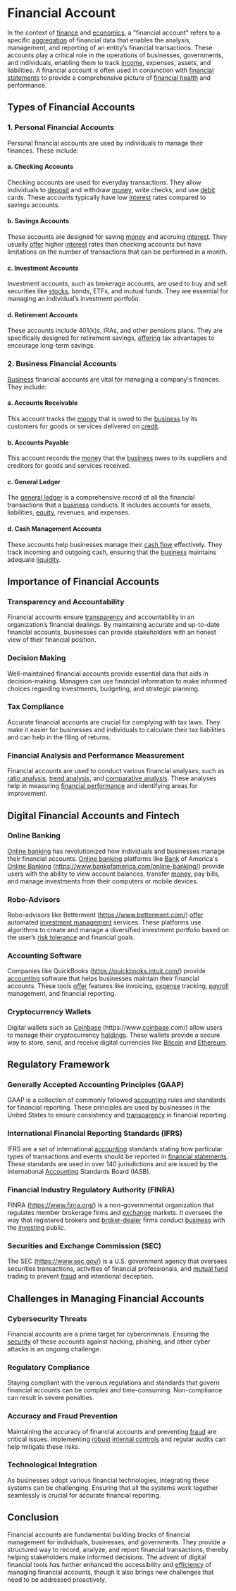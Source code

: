 # Financial Account

In the context of [finance](../f/finance.md) and [economics](../e/economics.md), a "financial account" refers to a specific [aggregation](../a/aggregation.md) of financial data that enables the analysis, management, and reporting of an entity’s financial transactions. These accounts play a critical role in the operations of businesses, governments, and individuals, enabling them to track [income](../i/income.md), expenses, assets, and liabilities. A financial account is often used in conjunction with [financial statements](../f/financial_statements.md) to provide a comprehensive picture of [financial health](../f/financial_health.md) and performance.

## Types of Financial Accounts

### 1. **Personal Financial Accounts**
Personal financial accounts are used by individuals to manage their finances. These include:

#### a. **Checking Accounts**
Checking accounts are used for everyday transactions. They allow individuals to [deposit](../d/deposit.md) and withdraw [money](../m/money.md), write checks, and use [debit](../d/debit.md) cards. These accounts typically have low [interest](../i/interest.md) rates compared to savings accounts.

#### b. **Savings Accounts**
These accounts are designed for saving [money](../m/money.md) and accruing [interest](../i/interest.md). They usually [offer](../o/offer.md) higher [interest](../i/interest.md) rates than checking accounts but have limitations on the number of transactions that can be performed in a month.

#### c. **Investment Accounts**
Investment accounts, such as brokerage accounts, are used to buy and sell securities like [stocks](../s/stock.md), bonds, ETFs, and mutual funds. They are essential for managing an individual’s investment portfolio.

#### d. **Retirement Accounts**
These accounts include 401(k)s, IRAs, and other pensions plans. They are specifically designed for retirement savings, [offering](../o/offering.md) tax advantages to encourage long-term savings.

### 2. **Business Financial Accounts**
[Business](../b/business.md) financial accounts are vital for managing a company's finances. They include:

#### a. **Accounts Receivable**
This account tracks the [money](../m/money.md) that is owed to the [business](../b/business.md) by its customers for goods or services delivered on [credit](../c/credit.md).

#### b. **Accounts Payable**
This account records the [money](../m/money.md) that the [business](../b/business.md) owes to its suppliers and creditors for goods and services received.

#### c. **General Ledger**
The [general ledger](../g/general_ledger.md) is a comprehensive record of all the financial transactions that a [business](../b/business.md) conducts. It includes accounts for assets, liabilities, [equity](../e/equity.md), revenues, and expenses.

#### d. **Cash Management Accounts**
These accounts help businesses manage their [cash flow](../c/cash_flow.md) effectively. They track incoming and outgoing cash, ensuring that the [business](../b/business.md) maintains adequate [liquidity](../l/liquidity.md).

## Importance of Financial Accounts

### **Transparency and Accountability**
Financial accounts ensure [transparency](../t/transparency.md) and accountability in an organization’s financial dealings. By maintaining accurate and up-to-date financial accounts, businesses can provide stakeholders with an honest view of their financial position.

### **Decision Making**
Well-maintained financial accounts provide essential data that aids in decision-making. Managers can use financial information to make informed choices regarding investments, budgeting, and strategic planning.

### **Tax Compliance**
Accurate financial accounts are crucial for complying with tax laws. They make it easier for businesses and individuals to calculate their tax liabilities and can help in the filing of returns.

### **Financial Analysis and Performance Measurement**
Financial accounts are used to conduct various financial analyses, such as [ratio analysis](../r/ratio_analysis.md), [trend analysis](../t/trend_analysis.md), and [comparative analysis](../c/comparative_analysis.md). These analyses help in measuring [financial performance](../f/financial_performance.md) and identifying areas for improvement.

## Digital Financial Accounts and Fintech

### **Online Banking**
[Online banking](../o/online_banking.md) has revolutionized how individuals and businesses manage their financial accounts. [Online banking](../o/online_banking.md) platforms like [Bank](../b/bank.md) of America's [Online Banking](../o/online_banking.md) (https://www.bankofamerica.com/online-banking/) provide users with the ability to view account balances, transfer [money](../m/money.md), pay bills, and manage investments from their computers or mobile devices.

### **Robo-Advisors**
Robo-advisors like Betterment (https://www.betterment.com/) [offer](../o/offer.md) automated [investment management](../i/investment_management.md) services. These platforms use algorithms to create and manage a diversified investment portfolio based on the user’s [risk tolerance](../r/risk_tolerance.md) and financial goals.

### **Accounting Software**
Companies like QuickBooks (https://quickbooks.intuit.com/) provide [accounting](../a/accounting.md) software that helps businesses maintain their financial accounts. These tools [offer](../o/offer.md) features like invoicing, [expense](../e/expense.md) tracking, [payroll](../p/payroll.md) management, and financial reporting.

### **Cryptocurrency Wallets**
Digital wallets such as [Coinbase](../c/coinbase.md) (https://www.[coinbase](../c/coinbase.md).com/) allow users to manage their cryptocurrency [holdings](../h/holdings.md). These wallets provide a secure way to store, send, and receive digital currencies like [Bitcoin](../b/bitcoin.md) and [Ethereum](../e/ethereum_.md).

## Regulatory Framework

### **Generally Accepted Accounting Principles (GAAP)**
GAAP is a collection of commonly followed [accounting](../a/accounting.md) rules and standards for financial reporting. These principles are used by businesses in the United States to ensure consistency and [transparency](../t/transparency.md) in financial reporting.

### **International Financial Reporting Standards (IFRS)**
IFRS are a set of international [accounting](../a/accounting.md) standards stating how particular types of transactions and events should be reported in [financial statements](../f/financial_statements.md). These standards are used in over 140 jurisdictions and are issued by the International [Accounting](../a/accounting.md) Standards Board (IASB).

### **Financial Industry Regulatory Authority (FINRA)**
FINRA (https://www.finra.org/) is a non-governmental organization that regulates member brokerage firms and [exchange](../e/exchange.md) markets. It oversees the way that registered brokers and [broker-dealer](../b/broker-dealer.md) firms conduct [business](../b/business.md) with the [investing](../i/investing.md) public.

### **Securities and Exchange Commission (SEC)**
The SEC (https://www.sec.gov/) is a U.S. government agency that oversees securities transactions, activities of financial professionals, and [mutual fund](../m/mutual_fund.md) trading to prevent [fraud](../f/fraud.md) and intentional deception.

## Challenges in Managing Financial Accounts

### **Cybersecurity Threats**
Financial accounts are a prime target for cybercriminals. Ensuring the [security](../s/security.md) of these accounts against hacking, phishing, and other cyber attacks is an ongoing challenge.

### **Regulatory Compliance**
Staying compliant with the various regulations and standards that govern financial accounts can be complex and time-consuming. Non-compliance can result in severe penalties.

### **Accuracy and Fraud Prevention**
Maintaining the accuracy of financial accounts and preventing [fraud](../f/fraud.md) are critical issues. Implementing [robust](../r/robust.md) [internal controls](../i/internal_controls.md) and regular audits can help mitigate these risks.

### **Technological Integration**
As businesses adopt various financial technologies, integrating these systems can be challenging. Ensuring that all the systems work together seamlessly is crucial for accurate financial reporting.

## Conclusion
Financial accounts are fundamental building blocks of financial management for individuals, businesses, and governments. They provide a structured way to record, analyze, and report financial transactions, thereby helping stakeholders make informed decisions. The advent of digital financial tools has further enhanced the accessibility and [efficiency](../e/efficiency.md) of managing financial accounts, though it also brings new challenges that need to be addressed proactively.